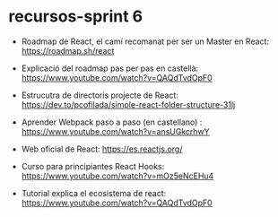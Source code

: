 # recursos-sprint 6

- Roadmap de React, el camí recomanat per ser un Master en React: https://roadmap.sh/react

- Explicació del roadmap pas per pas en castellà: https://www.youtube.com/watch?v=QAQdTvdOpF0 

- Estrucutra de directoris projecte de React: https://dev.to/pcofilada/simple-react-folder-structure-31lj

- Aprender Webpack paso a paso (en castellano) : https://www.youtube.com/watch?v=ansUGkcrhwY

- Web oficial de React: https://es.reactjs.org/

- Curso para principiantes React Hooks: https://www.youtube.com/watch?v=mOz5eNcEHu4

- Tutorial explica el ecosistema de react: https://www.youtube.com/watch?v=QAQdTvdOpF0
